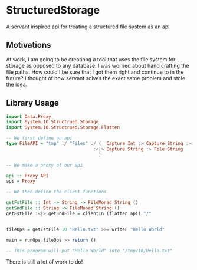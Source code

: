 # StructuredStorage
A servant inspired api for treating a structured file system as an api

## Motivations
At work, I am going to be creatinng a tool that uses the file system for storage as opposed to any database.
I was worried about hand crafting the file paths. How could I be sure that I got them right and continue to
in the future? I thought of how servant solves the exact same problem and stole the idea.

## Library Usage
```haskell
import Data.Proxy
import System.IO.Structrued.Storage
import System.IO.Structrued.Storage.Flatten

-- We first define an api
type FileAPI = "tmp" :/ "Files" :/ (  Capture Int :> Capture String :> File String
                                 :<|> Capture String :> File String
                                   )

-- We make a proxy of our api

api :: Proxy API
api = Proxy

-- We then define the client functions

getFstFile :: Int -> String -> FileMonad String ()
getSndFile :: String -> FileMonad String ()
getFstFile :<|> getSndFile = clientIn (flatten api) "/"


fileOps = getFstFile 10 "Hello.txt" >>= writeF "Hello World"

main = runOps fileOps >> return ()

-- This program will put "Hello World" into "/tmp/10/Hello.txt"

```

There is still a lot of work to do!
